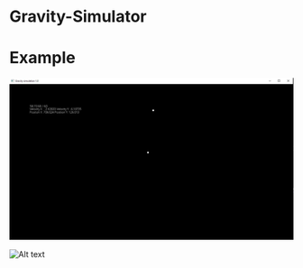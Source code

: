 # Gravity-Simulator
<h1>Example</h1>

![Alt text](https://github.com/Duje1/Gravity-Simulator/blob/master/Screenshots/screenshot1.JPG "Example")

![Alt text](https://github.com/Duje1/Gravity-Simulator/blob/master/Screenshots/Screenshot(149).JPG "Example")
